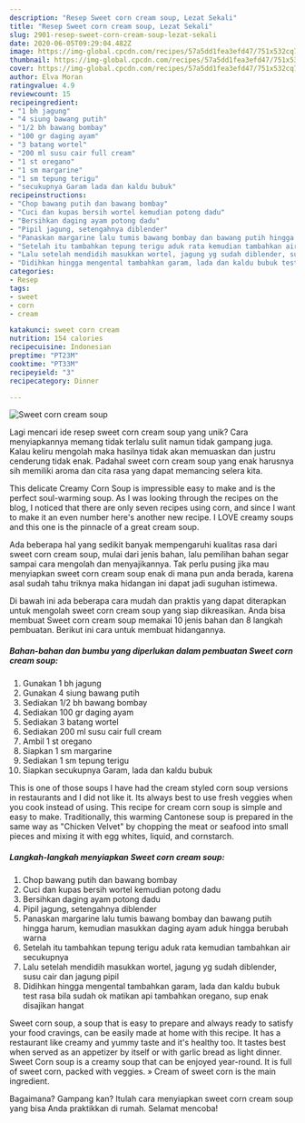 ```yaml
---
description: "Resep Sweet corn cream soup, Lezat Sekali"
title: "Resep Sweet corn cream soup, Lezat Sekali"
slug: 2901-resep-sweet-corn-cream-soup-lezat-sekali
date: 2020-06-05T09:29:04.482Z
image: https://img-global.cpcdn.com/recipes/57a5dd1fea3efd47/751x532cq70/sweet-corn-cream-soup-foto-resep-utama.jpg
thumbnail: https://img-global.cpcdn.com/recipes/57a5dd1fea3efd47/751x532cq70/sweet-corn-cream-soup-foto-resep-utama.jpg
cover: https://img-global.cpcdn.com/recipes/57a5dd1fea3efd47/751x532cq70/sweet-corn-cream-soup-foto-resep-utama.jpg
author: Elva Moran
ratingvalue: 4.9
reviewcount: 15
recipeingredient:
- "1 bh jagung"
- "4 siung bawang putih"
- "1/2 bh bawang bombay"
- "100 gr daging ayam"
- "3 batang wortel"
- "200 ml susu cair full cream"
- "1 st oregano"
- "1 sm margarine"
- "1 sm tepung terigu"
- "secukupnya Garam lada dan kaldu bubuk"
recipeinstructions:
- "Chop bawang putih dan bawang bombay"
- "Cuci dan kupas bersih wortel kemudian potong dadu"
- "Bersihkan daging ayam potong dadu"
- "Pipil jagung, setengahnya diblender"
- "Panaskan margarine lalu tumis bawang bombay dan bawang putih hingga harum, kemudian masukkan daging ayam aduk hingga berubah warna"
- "Setelah itu tambahkan tepung terigu aduk rata kemudian tambahkan air secukupnya"
- "Lalu setelah mendidih masukkan wortel, jagung yg sudah diblender, susu cair dan jagung pipil"
- "Didihkan hingga mengental tambahkan garam, lada dan kaldu bubuk test rasa bila sudah ok matikan api tambahkan oregano, sup enak disajikan hangat"
categories:
- Resep
tags:
- sweet
- corn
- cream

katakunci: sweet corn cream 
nutrition: 154 calories
recipecuisine: Indonesian
preptime: "PT23M"
cooktime: "PT33M"
recipeyield: "3"
recipecategory: Dinner

---
```



![Sweet corn cream soup](https://img-global.cpcdn.com/recipes/57a5dd1fea3efd47/751x532cq70/sweet-corn-cream-soup-foto-resep-utama.jpg)

Lagi mencari ide resep sweet corn cream soup yang unik? Cara menyiapkannya memang tidak terlalu sulit namun tidak gampang juga. Kalau keliru mengolah maka hasilnya tidak akan memuaskan dan justru cenderung tidak enak. Padahal sweet corn cream soup yang enak harusnya sih memiliki aroma dan cita rasa yang dapat memancing selera kita.

This delicate Creamy Corn Soup is impressible easy to make and is the perfect soul-warming soup. As I was looking through the recipes on the blog, I noticed that there are only seven recipes using corn, and since I want to make it an even number here&#39;s another new recipe. I LOVE creamy soups and this one is the pinnacle of a great cream soup.

Ada beberapa hal yang sedikit banyak mempengaruhi kualitas rasa dari sweet corn cream soup, mulai dari jenis bahan, lalu pemilihan bahan segar sampai cara mengolah dan menyajikannya. Tak perlu pusing jika mau menyiapkan sweet corn cream soup enak di mana pun anda berada, karena asal sudah tahu triknya maka hidangan ini dapat jadi suguhan istimewa.


Di bawah ini ada beberapa cara mudah dan praktis yang dapat diterapkan untuk mengolah sweet corn cream soup yang siap dikreasikan. Anda bisa membuat Sweet corn cream soup memakai 10 jenis bahan dan 8 langkah pembuatan. Berikut ini cara untuk membuat hidangannya.

<!--inarticleads1-->

##### Bahan-bahan dan bumbu yang diperlukan dalam pembuatan Sweet corn cream soup:

1. Gunakan 1 bh jagung
1. Gunakan 4 siung bawang putih
1. Sediakan 1/2 bh bawang bombay
1. Sediakan 100 gr daging ayam
1. Sediakan 3 batang wortel
1. Sediakan 200 ml susu cair full cream
1. Ambil 1 st oregano
1. Siapkan 1 sm margarine
1. Sediakan 1 sm tepung terigu
1. Siapkan secukupnya Garam, lada dan kaldu bubuk


This is one of those soups I have had the cream styled corn soup versions in restaurants and I did not like it. Its always best to use fresh veggies when you cook instead of using. This recipe for cream corn soup is simple and easy to make. Traditionally, this warming Cantonese soup is prepared in the same way as &#34;Chicken Velvet&#34; by chopping the meat or seafood into small pieces and mixing it with egg whites, liquid, and cornstarch. 

<!--inarticleads2-->

##### Langkah-langkah menyiapkan Sweet corn cream soup:

1. Chop bawang putih dan bawang bombay
1. Cuci dan kupas bersih wortel kemudian potong dadu
1. Bersihkan daging ayam potong dadu
1. Pipil jagung, setengahnya diblender
1. Panaskan margarine lalu tumis bawang bombay dan bawang putih hingga harum, kemudian masukkan daging ayam aduk hingga berubah warna
1. Setelah itu tambahkan tepung terigu aduk rata kemudian tambahkan air secukupnya
1. Lalu setelah mendidih masukkan wortel, jagung yg sudah diblender, susu cair dan jagung pipil
1. Didihkan hingga mengental tambahkan garam, lada dan kaldu bubuk test rasa bila sudah ok matikan api tambahkan oregano, sup enak disajikan hangat


Sweet corn soup, a soup that is easy to prepare and always ready to satisfy your food cravings, can be easily made at home with this recipe. It has a restaurant like creamy and yummy taste and it&#39;s healthy too. It tastes best when served as an appetizer by itself or with garlic bread as light dinner. Sweet Corn soup is a creamy soup that can be enjoyed year-round. It is full of sweet corn, packed with veggies. » Cream of sweet corn is the main ingredient. 

Bagaimana? Gampang kan? Itulah cara menyiapkan sweet corn cream soup yang bisa Anda praktikkan di rumah. Selamat mencoba!
